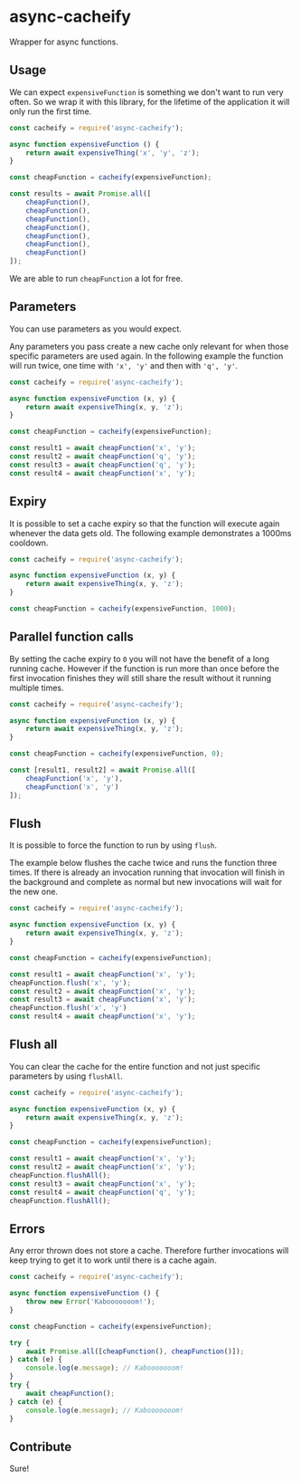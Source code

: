 # async-cacheify

Wrapper for async functions.

## Usage

We can expect `expensiveFunction` is something we don't want to run very often. So we wrap it with this library, for the lifetime of the application it will only run the first time.

```javascript
const cacheify = require('async-cacheify');

async function expensiveFunction () {
    return await expensiveThing('x', 'y', 'z');
}

const cheapFunction = cacheify(expensiveFunction);

const results = await Promise.all([
    cheapFunction(),
    cheapFunction(),
    cheapFunction(),
    cheapFunction(),
    cheapFunction(),
    cheapFunction(),
    cheapFunction()
]);
```

We are able to run `cheapFunction` a lot for free.

## Parameters

You can use parameters as you would expect.

Any parameters you pass create a new cache only relevant for when those specific parameters are used again. In the following example the function will run twice, one time with `'x', 'y'` and then with `'q', 'y'`.

```javascript
const cacheify = require('async-cacheify');

async function expensiveFunction (x, y) {
    return await expensiveThing(x, y, 'z');
}

const cheapFunction = cacheify(expensiveFunction);

const result1 = await cheapFunction('x', 'y');
const result2 = await cheapFunction('q', 'y');
const result3 = await cheapFunction('q', 'y');
const result4 = await cheapFunction('x', 'y');
```

## Expiry

It is possible to set a cache expiry so that the function will execute again whenever the data gets old. The following example demonstrates a 1000ms cooldown.

```javascript
const cacheify = require('async-cacheify');

async function expensiveFunction (x, y) {
    return await expensiveThing(x, y, 'z');
}

const cheapFunction = cacheify(expensiveFunction, 1000);
```

## Parallel function calls

By setting the cache expiry to `0` you will not have the benefit of a long running cache. However if the function is run more than once before the first invocation finishes they will still share the result without it running multiple times.

```javascript
const cacheify = require('async-cacheify');

async function expensiveFunction (x, y) {
    return await expensiveThing(x, y, 'z');
}

const cheapFunction = cacheify(expensiveFunction, 0);

const [result1, result2] = await Promise.all([
    cheapFunction('x', 'y'),
    cheapFunction('x', 'y')
]);
```

## Flush

It is possible to force the function to run by using `flush`.

The example below flushes the cache twice and runs the function three times. If there is already an invocation running that invocation will finish in the background and complete as normal but new invocations will wait for the new one.

```javascript
const cacheify = require('async-cacheify');

async function expensiveFunction (x, y) {
    return await expensiveThing(x, y, 'z');
}

const cheapFunction = cacheify(expensiveFunction);

const result1 = await cheapFunction('x', 'y');
cheapFunction.flush('x', 'y');
const result2 = await cheapFunction('x', 'y');
const result3 = await cheapFunction('x', 'y');
cheapFunction.flush('x', 'y')
const result4 = await cheapFunction('x', 'y');
```

## Flush all

You can clear the cache for the entire function and not just specific parameters by using `flushAll`.

```javascript
const cacheify = require('async-cacheify');

async function expensiveFunction (x, y) {
    return await expensiveThing(x, y, 'z');
}

const cheapFunction = cacheify(expensiveFunction);

const result1 = await cheapFunction('x', 'y');
const result2 = await cheapFunction('x', 'y');
cheapFunction.flushAll();
const result3 = await cheapFunction('x', 'y');
const result4 = await cheapFunction('q', 'y');
cheapFunction.flushAll();
```

## Errors

Any error thrown does not store a cache. Therefore further invocations will keep trying to get it to work until there is a cache again.

```javascript
const cacheify = require('async-cacheify');

async function expensiveFunction () {
    throw new Error('Kabooooooom!');
}

const cheapFunction = cacheify(expensiveFunction);

try {
    await Promise.all([cheapFunction(), cheapFunction()]);
} catch (e) {
    console.log(e.message); // Kabooooooom!
}
try {
    await cheapFunction();
} catch (e) {
    console.log(e.message); // Kabooooooom!
}
```

## Contribute

Sure!
